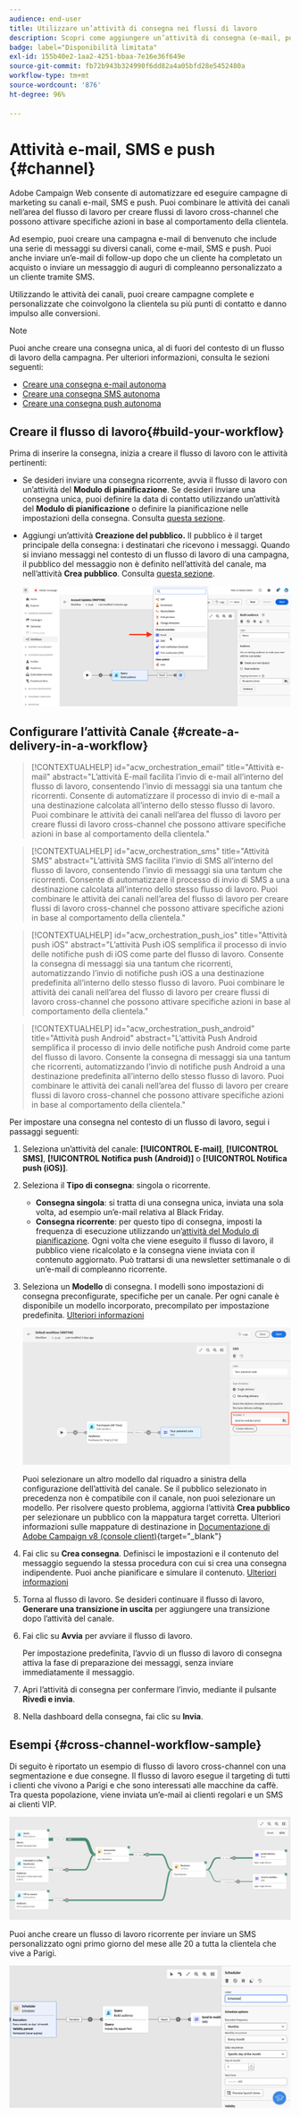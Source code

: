 ```yaml
---
audience: end-user
title: Utilizzare un’attività di consegna nei flussi di lavoro
description: Scopri come aggiungere un’attività di consegna (e-mail, push, SMS) nei flussi di lavoro
badge: label="Disponibilità limitata"
exl-id: 155b40e2-1aa2-4251-bbaa-7e16e36f649e
source-git-commit: fb72b943b324990f6dd82a4a05bfd28e5452480a
workflow-type: tm+mt
source-wordcount: '876'
ht-degree: 96%

---
```


# Attività e-mail, SMS e push {#channel}

Adobe Campaign Web consente di automatizzare ed eseguire campagne di marketing su canali e-mail, SMS e push. Puoi combinare le attività dei canali nell’area del flusso di lavoro per creare flussi di lavoro cross-channel che possono attivare specifiche azioni in base al comportamento della clientela.

Ad esempio, puoi creare una campagna e-mail di benvenuto che include una serie di messaggi su diversi canali, come e-mail, SMS e push. Puoi anche inviare un’e-mail di follow-up dopo che un cliente ha completato un acquisto o inviare un messaggio di auguri di compleanno personalizzato a un cliente tramite SMS.

Utilizzando le attività dei canali, puoi creare campagne complete e personalizzate che coinvolgono la clientela su più punti di contatto e danno impulso alle conversioni.

>[!NOTE]
>
>Puoi anche creare una consegna unica, al di fuori del contesto di un flusso di lavoro della campagna. Per ulteriori informazioni, consulta le sezioni seguenti:
>* [Creare una consegna e-mail autonoma](../../email/create-email.md)
>* [Creare una consegna SMS autonoma](../../sms/create-sms.md)
>* [Creare una consegna push autonoma](../../push/create-push.md)

## Creare il flusso di lavoro{#build-your-workflow}

Prima di inserire la consegna, inizia a creare il flusso di lavoro con le attività pertinenti:

* Se desideri inviare una consegna ricorrente, avvia il flusso di lavoro con un’attività del **Modulo di pianificazione**. Se desideri inviare una consegna unica, puoi definire la data di contatto utilizzando un’attività del **Modulo di pianificazione** o definire la pianificazione nelle impostazioni della consegna. Consulta [questa sezione](scheduler.md).

* Aggiungi un’attività **Creazione del pubblico.** Il pubblico è il target principale della consegna: i destinatari che ricevono i messaggi. Quando si inviano messaggi nel contesto di un flusso di lavoro di una campagna, il pubblico del messaggio non è definito nell’attività del canale, ma nell’attività **Crea pubblico**. Consulta [questa sezione](build-audience.md).

  ![](../../msg/assets/add-delivery-in-wf.png)

## Configurare l’attività Canale {#create-a-delivery-in-a-workflow}

>[!CONTEXTUALHELP]
>id="acw_orchestration_email"
>title="Attività e-mail"
>abstract="L’attività E-mail facilita l’invio di e-mail all’interno del flusso di lavoro, consentendo l’invio di messaggi sia una tantum che ricorrenti. Consente di automatizzare il processo di invio di e-mail a una destinazione calcolata all’interno dello stesso flusso di lavoro. Puoi combinare le attività dei canali nell’area del flusso di lavoro per creare flussi di lavoro cross-channel che possono attivare specifiche azioni in base al comportamento della clientela."

>[!CONTEXTUALHELP]
>id="acw_orchestration_sms"
>title="Attività SMS"
>abstract="L’attività SMS facilita l’invio di SMS all’interno del flusso di lavoro, consentendo l’invio di messaggi sia una tantum che ricorrenti. Consente di automatizzare il processo di invio di SMS a una destinazione calcolata all’interno dello stesso flusso di lavoro. Puoi combinare le attività dei canali nell’area del flusso di lavoro per creare flussi di lavoro cross-channel che possono attivare specifiche azioni in base al comportamento della clientela."

>[!CONTEXTUALHELP]
>id="acw_orchestration_push_ios"
>title="Attività push iOS"
>abstract="L’attività Push iOS semplifica il processo di invio delle notifiche push di iOS come parte del flusso di lavoro. Consente la consegna di messaggi sia una tantum che ricorrenti, automatizzando l’invio di notifiche push iOS a una destinazione predefinita all’interno dello stesso flusso di lavoro. Puoi combinare le attività dei canali nell’area del flusso di lavoro per creare flussi di lavoro cross-channel che possono attivare specifiche azioni in base al comportamento della clientela."

>[!CONTEXTUALHELP]
>id="acw_orchestration_push_android"
>title="Attività push Android"
>abstract="L’attività Push Android semplifica il processo di invio delle notifiche push Android come parte del flusso di lavoro. Consente la consegna di messaggi sia una tantum che ricorrenti, automatizzando l’invio di notifiche push Android a una destinazione predefinita all’interno dello stesso flusso di lavoro. Puoi combinare le attività dei canali nell’area del flusso di lavoro per creare flussi di lavoro cross-channel che possono attivare specifiche azioni in base al comportamento della clientela."

Per impostare una consegna nel contesto di un flusso di lavoro, segui i passaggi seguenti:

1. Seleziona un’attività del canale: **[!UICONTROL E-mail]**, **[!UICONTROL SMS]**, **[!UICONTROL Notifica push (Android)]** o **[!UICONTROL Notifica push (iOS)]**.

1. Seleziona il **Tipo di consegna**: singola o ricorrente.

   * **Consegna singola**: si tratta di una consegna unica, inviata una sola volta, ad esempio un’e-mail relativa al Black Friday.
   * **Consegna ricorrente**: per questo tipo di consegna, imposti la frequenza di esecuzione utilizzando un’[attività del Modulo di pianificazione](scheduler.md). Ogni volta che viene eseguito il flusso di lavoro, il pubblico viene ricalcolato e la consegna viene inviata con il contenuto aggiornato. Può trattarsi di una newsletter settimanale o di un’e-mail di compleanno ricorrente.

1. Seleziona un **Modello** di consegna. I modelli sono impostazioni di consegna preconfigurate, specifiche per un canale. Per ogni canale è disponibile un modello incorporato, precompilato per impostazione predefinita. [Ulteriori informazioni](../../msg/delivery-template.md)

   ![](../assets/delivery-activity-in-wf.png)

   Puoi selezionare un altro modello dal riquadro a sinistra della configurazione dell’attività del canale. Se il pubblico selezionato in precedenza non è compatibile con il canale, non puoi selezionare un modello. Per risolvere questo problema, aggiorna l’attività **Crea pubblico** per selezionare un pubblico con la mappatura target corretta. Ulteriori informazioni sulle mappature di destinazione in [Documentazione di Adobe Campaign v8 (console client)](https://experienceleague.adobe.com/docs/campaign/campaign-v8/audience/add-profiles/target-mappings.html?lang=it){target="_blank"}

1. Fai clic su **Crea consegna**. Definisci le impostazioni e il contenuto del messaggio seguendo la stessa procedura con cui si crea una consegna indipendente. Puoi anche pianificare e simulare il contenuto. [Ulteriori informazioni](../../msg/gs-messages.md)

1. Torna al flusso di lavoro. Se desideri continuare il flusso di lavoro, **Generare una transizione in uscita** per aggiungere una transizione dopo l’attività del canale.

1. Fai clic su **Avvia** per avviare il flusso di lavoro.

   Per impostazione predefinita, l’avvio di un flusso di lavoro di consegna attiva la fase di preparazione dei messaggi, senza inviare immediatamente il messaggio.

1. Apri l’attività di consegna per confermare l’invio, mediante il pulsante **Rivedi e invia**.

1. Nella dashboard della consegna, fai clic su **Invia**.

## Esempi {#cross-channel-workflow-sample}

Di seguito è riportato un esempio di flusso di lavoro cross-channel con una segmentazione e due consegne. Il flusso di lavoro esegue il targeting di tutti i clienti che vivono a Parigi e che sono interessati alle macchine da caffè. Tra questa popolazione, viene inviata un’e-mail ai clienti regolari e un SMS ai clienti VIP.

![](../assets/workflow-channel-example.png)

<!--
description, which use case you can perform (common other activities that you can link before of after the activity)

how to add and configure the activity

example of a configured activity within a workflow
The Email delivery activity allows you to configure the sending an email in a workflow. 

-->

Puoi anche creare un flusso di lavoro ricorrente per inviare un SMS personalizzato ogni primo giorno del mese alle 20 a tutta la clientela che vive a Parigi.

![](../assets/workflow-channel-example2.png)

<!-- Scheduled emails available?

This can be a single send email and sent just once, or it can be a recurring email.
* Single send emails are standard emails, sent once.
* Recurring emails allow you to send the same email multiple times to different targets over a defined period. You can aggregate the deliveries per period in order to get reports that correspond to your needs.

When linked to a scheduler, you can define recurring emails.
Email recipients are defined upstream of the activity in the same workflow, via an Audience targeting activity.

-->


<!--The message preparation is triggered according to the workflow execution parameters. From the message dashboard, you can select whether to request or not a manual confirmation to send the message (required by default). You can start the workflow manually or place a scheduler activity in the workflow to automate execution.-->
